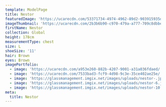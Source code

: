 ```yaml
---
template: ModelPage
title: Nestor
featuredImage: 'https://ucarecdn.com/53371734-4974-4962-89d2-903915935d63/'
imageThumbnail: 'https://ucarecdn.com/2b3b6b90-c970-479a-a777-709c8dbbe74d/'
firstName: Nestor
collection: Global
height: 178cm
measurementType: chest
size: L
shoeSize: '11'
hair: Brown
eyes: Brown
imagePortfolio:
  - image: 'https://ucarecdn.com/a953e260-882b-4207-9001-a31a036fdaed/'
  - image: 'https://ucarecdn.com/7533bad3-fcf9-4d98-9c3e-35ce402ae25e/'
  - image: 'https://glassmanagement.imgix.net/images/uploads/nestor-.jpg'
  - image: 'https://glassmanagement.imgix.net/images/uploads/nestor-6.jpg'
  - image: 'https://glassmanagement.imgix.net/images/uploads/nestor-10.jpg'
meta:
  title: Nestor
---
```


